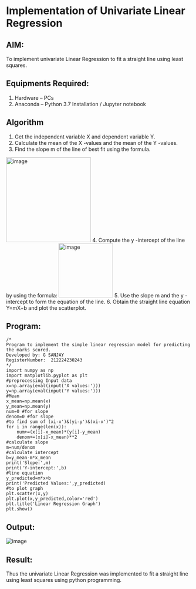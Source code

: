 # Implementation of Univariate Linear Regression
## AIM:
To implement univariate Linear Regression to fit a straight line using least squares.

## Equipments Required:
1. Hardware – PCs
2. Anaconda – Python 3.7 Installation / Jupyter notebook

## Algorithm
1. Get the independent variable X and dependent variable Y.
2. Calculate the mean of the X -values and the mean of the Y -values.
3. Find the slope m of the line of best fit using the formula. 
<img width="231" alt="image" src="https://user-images.githubusercontent.com/93026020/192078527-b3b5ee3e-992f-46c4-865b-3b7ce4ac54ad.png">
4. Compute the y -intercept of the line by using the formula:
<img width="148" alt="image" src="https://user-images.githubusercontent.com/93026020/192078545-79d70b90-7e9d-4b85-9f8b-9d7548a4c5a4.png">
5. Use the slope m and the y -intercept to form the equation of the line.
6. Obtain the straight line equation Y=mX+b and plot the scatterplot.

## Program:
```
/*
Program to implement the simple linear regression model for predicting the marks scored.
Developed by: G SANJAY
RegisterNumber:  212224230243
*/
import numpy as np
import matplotlib.pyplot as plt
#preprocessing Input data
x=np.array(eval(input('X values:')))
y=np.array(eval(input('Y values:')))
#Mean
x_mean=np.mean(x)
y_mean=np.mean(y)
num=0 #for slope
denom=0 #for slope
#to find sum of (xi-x')&(yi-y')&(xi-x')^2
for i in range(len(x)):
    num+=(x[i]-x_mean)*(y[i]-y_mean)
    denom+=(x[i]-x_mean)**2
#calculate slope
m=num/denom
#calculate intercept
b=y_mean-m*x_mean
print('Slope:',m)
print('Y-intercept:',b)
#line equation
y_predicted=m*x+b
print('Predicted Values:',y_predicted)
#to plot graph
plt.scatter(x,y)
plt.plot(x,y_predicted,color='red')
plt.title('Linear Regression Graph')
plt.show()
```

## Output:

![image](https://github.com/user-attachments/assets/998f6ab3-8fd3-4d61-9c96-e3c2922f630c)



## Result:
Thus the univariate Linear Regression was implemented to fit a straight line using least squares using python programming.
